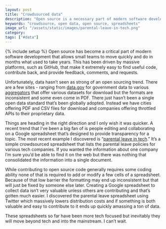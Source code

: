```yaml
---
layout: post
title: "Crowdsourced data"
description: "Open source is a necessary part of modern software development and I'd love to see open data become stronger."
keywords: "crowdsource, open data, open source, spreadsheets"
image_url: "/assets/static/images/parental-leave-in-tech.png"
category: 
tags: ["#data"]
---
```

{% include setup %}
Open source has become a critical part of modern software development that allows small teams to move quickly and do in months what used to take years. This has been driven by massive platforms, such as GitHub, that make it extremely easy to find useful code, contribute back, and provide feedback, comments, and requests.

Unfortunately, data hasn’t seen as strong of an open sourcing trend. There are a few sites - ranging from [data.gov](https://www.data.gov/developers/open-source) for government data to various [aggregators](https://github.com/awesomedata/awesome-public-datasets) that offer various datasets for download but the formats are inconsistent and some even come in PDF. There just hasn’t been a single open data standard that’s been globally adopted. Instead we have cities offering PDF and CSV files for download and companies offering throttled APIs to their proprietary data.

<amp-img src="{{ IMG_PATH }}parental-leave-in-tech.png" width="2392" height="1418" alt="Parental leave in tech" layout="responsive"></amp-img>

Things are heading in the right direction and I only wish it was quicker. A recent trend that I’ve been a big fan of is people editing and collaborating on a Google spreadsheet that’s designed to provide transparency for a topic. The most recent example I discovered is “[parental leave in tech](https://docs.google.com/spreadsheets/d/1GKWqhc3FVtSVKRZNBxyfwZ_QrB1f-i1T0-yBJ6X_YHM/edit#gid=0
).” It’s a simple crowdsourced spreadsheet that lists the parental leave policies for various tech companies. If you wanted the information about one company I’m sure you’d be able to find it on the web but there was nothing that consolidated the information into a single document.

While contributing to open source code generally requires some coding ability none of that is required to add or modify a few cells of a spreadsheet. Because of that low barrier the formatting may end up inconsistent but that will just be fixed by someone else later. Creating a Google spreadsheet to collect data isn’t very valuable unless others are contributing and that’s gotten much easier. I discovered the parental leave spreadsheet using Twitter which massively lowers distribution costs and if something is both valuable and easy to contribute to it ends up quickly amassing a ton of data.

These spreadsheets so far have been more tech focused but inevitably they will move beyond tech and into the mainstream. I can’t wait.
